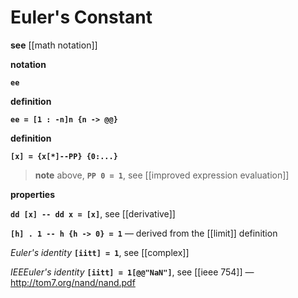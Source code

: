 # Euler's Constant

**see** [[math notation]]

**notation**

**`ee`**

**definition**

**`ee = [1 : -n]n {n -> @@}`**

**definition**

**`[x] = {x[*]--PP} {0:...}`**

> **note** above, **`PP 0 = 1`**, see [[improved expression evaluation]]

**properties**

**`dd [x] -- dd x = [x]`**, see [[derivative]]

**`[h] . 1 -- h {h -> 0} = 1`** &mdash; derived from the [[limit]] definition

_Euler's identity_ **`[iitt] = 1`**, see [[complex]]

_IEEEuler's identity_ **`[iitt] = 1[@@"NaN"]`**, see [[ieee 754]] &mdash; <http://tom7.org/nand/nand.pdf>
